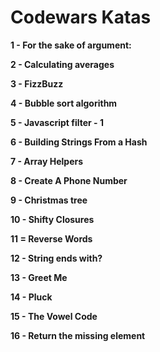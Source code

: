 Codewars Katas
=================

<b>1 - For the sake of argument:</b>

<b>2 - Calculating averages </b>

<b>3 - FizzBuzz </b>

<b>4 - Bubble sort algorithm</b>

<b>5 - Javascript filter - 1</b>

<b>6 - Building Strings From a Hash</b>

<b>7 - Array Helpers</b>

<b>8 - Create A Phone Number</b>

<b>9 - Christmas tree </b>

<b>10 - Shifty Closures</b>

<b>11 = Reverse Words</b>

<b>12 - String ends with?</b>

<b>13 - Greet Me</b>

<b>14 - Pluck</b>

<b>15 - The Vowel Code </b>

<b>16 - Return the missing element </b>

